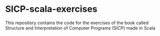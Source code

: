 # SICP-scala-exercises
This repository contains the code for the exercises of the book called Structure and Interpretation of Computer Programs (SICP)  made in Scala

